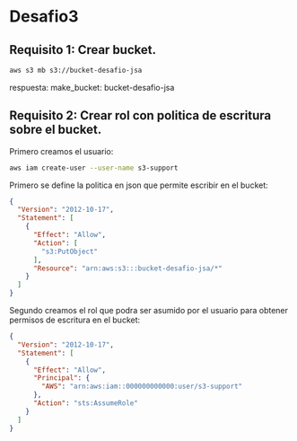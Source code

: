 # Desafio3

## Requisito 1: Crear bucket.
```bash
aws s3 mb s3://bucket-desafio-jsa
```
respuesta:
make_bucket: bucket-desafio-jsa

## Requisito 2: Crear rol con politica de escritura sobre el bucket.
Primero creamos el usuario:
```bash
aws iam create-user --user-name s3-support
```
Primero se define la politica en json que permite escribir en el bucket:
```json
{
  "Version": "2012-10-17",
  "Statement": [
    {
      "Effect": "Allow",
      "Action": [
        "s3:PutObject"
      ],
      "Resource": "arn:aws:s3:::bucket-desafio-jsa/*"
    }
  ]
}
```
Segundo creamos el rol que podra ser asumido por el usuario para obtener permisos de escritura en el bucket:
```json
{
  "Version": "2012-10-17",
  "Statement": [
    {
      "Effect": "Allow",
      "Principal": {
        "AWS": "arn:aws:iam::000000000000:user/s3-support"
      },
      "Action": "sts:AssumeRole"
    }
  ]
}
```
